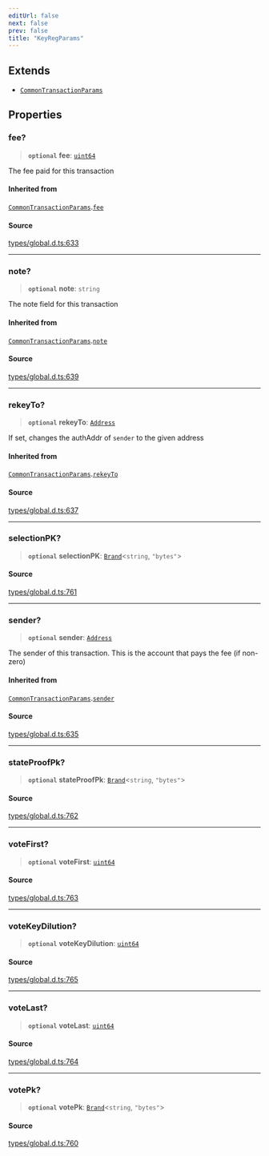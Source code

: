 ```yaml
---
editUrl: false
next: false
prev: false
title: "KeyRegParams"
---
```


## Extends

- [`CommonTransactionParams`](CommonTransactionParams.md)

## Properties

### fee?

> **`optional`** **fee**: [`uint64`](../type-aliases/uint64.md)

The fee paid for this transaction

#### Inherited from

[`CommonTransactionParams`](CommonTransactionParams.md).[`fee`](CommonTransactionParams.md#fee)

#### Source

[types/global.d.ts:633](https://github.com/algorandfoundation/tealscript/blob/18ba30a9/types/global.d.ts#L633)

***

### note?

> **`optional`** **note**: `string`

The note field for this transaction

#### Inherited from

[`CommonTransactionParams`](CommonTransactionParams.md).[`note`](CommonTransactionParams.md#note)

#### Source

[types/global.d.ts:639](https://github.com/algorandfoundation/tealscript/blob/18ba30a9/types/global.d.ts#L639)

***

### rekeyTo?

> **`optional`** **rekeyTo**: [`Address`](../classes/Address.md)

If set, changes the authAddr of `sender` to the given address

#### Inherited from

[`CommonTransactionParams`](CommonTransactionParams.md).[`rekeyTo`](CommonTransactionParams.md#rekeyto)

#### Source

[types/global.d.ts:637](https://github.com/algorandfoundation/tealscript/blob/18ba30a9/types/global.d.ts#L637)

***

### selectionPK?

> **`optional`** **selectionPK**: [`Brand`](../type-aliases/Brand.md)\<`string`, `"bytes"`\>

#### Source

[types/global.d.ts:761](https://github.com/algorandfoundation/tealscript/blob/18ba30a9/types/global.d.ts#L761)

***

### sender?

> **`optional`** **sender**: [`Address`](../classes/Address.md)

The sender of this transaction. This is the account that pays the fee (if non-zero)

#### Inherited from

[`CommonTransactionParams`](CommonTransactionParams.md).[`sender`](CommonTransactionParams.md#sender)

#### Source

[types/global.d.ts:635](https://github.com/algorandfoundation/tealscript/blob/18ba30a9/types/global.d.ts#L635)

***

### stateProofPk?

> **`optional`** **stateProofPk**: [`Brand`](../type-aliases/Brand.md)\<`string`, `"bytes"`\>

#### Source

[types/global.d.ts:762](https://github.com/algorandfoundation/tealscript/blob/18ba30a9/types/global.d.ts#L762)

***

### voteFirst?

> **`optional`** **voteFirst**: [`uint64`](../type-aliases/uint64.md)

#### Source

[types/global.d.ts:763](https://github.com/algorandfoundation/tealscript/blob/18ba30a9/types/global.d.ts#L763)

***

### voteKeyDilution?

> **`optional`** **voteKeyDilution**: [`uint64`](../type-aliases/uint64.md)

#### Source

[types/global.d.ts:765](https://github.com/algorandfoundation/tealscript/blob/18ba30a9/types/global.d.ts#L765)

***

### voteLast?

> **`optional`** **voteLast**: [`uint64`](../type-aliases/uint64.md)

#### Source

[types/global.d.ts:764](https://github.com/algorandfoundation/tealscript/blob/18ba30a9/types/global.d.ts#L764)

***

### votePk?

> **`optional`** **votePk**: [`Brand`](../type-aliases/Brand.md)\<`string`, `"bytes"`\>

#### Source

[types/global.d.ts:760](https://github.com/algorandfoundation/tealscript/blob/18ba30a9/types/global.d.ts#L760)
